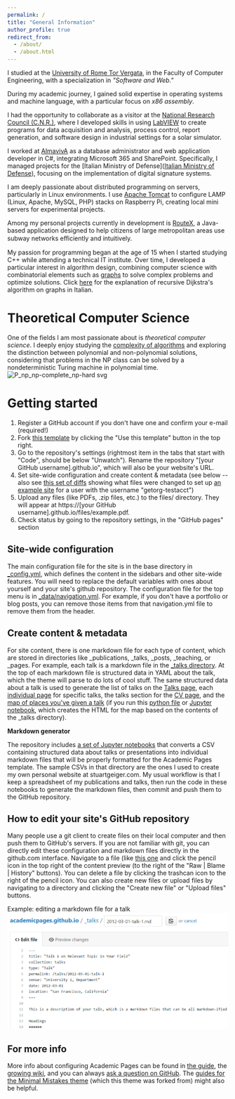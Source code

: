 ```yaml
---
permalink: /
title: "General Information"
author_profile: true
redirect_from: 
  - /about/
  - /about.html
---
```


I studied at the [University of Rome Tor Vergata](https://ing.uniroma2.it/), in the Faculty of Computer
Engineering, with a specialization in *"Software and Web."* 

During my academic journey, I gained solid expertise in operating systems and machine language, with a particular focus on *x86
assembly*.

I had the opportunity to collaborate as a visitor at the [National Research Council (C.N.R.)](https://www.cnr.it/), where I
developed skills in using [LabVIEW](https://www.ni.com/en/shop/labview.html) to create programs for data acquisition and analysis, process control, report generation, and software design in industrial settings for a solar simulator.


I worked at [AlmavivA](https://www.almaviva.it/it_IT) as a database administrator and web application developer in
C#, integrating Microsoft 365 and SharePoint. 
Specifically, I managed projects for the [Italian Ministry of Defense]([Italian Ministry of Defense](https://www.difesa.it/)), focusing on the implementation of digital signature systems.

I am deeply passionate about distributed programming on servers, particularly in Linux
environments. 
I use [Apache Tomcat](https://tomcat.apache.org/) to configure LAMP (Linux, Apache, MySQL, PHP) stacks on
Raspberry Pi, creating local mini servers for experimental projects.

Among my personal projects currently in development is [RouteX](https://github.com/SimoneRemoli/RouteX_Shortest_Path.git), a Java-based application
designed to help citizens of large metropolitan areas use subway networks eﬃciently and
intuitively.

My passion for programming began at the age of 15 when I started studying C++ while attending
a technical IT institute. Over time, I developed a particular interest in algorithm design, combining
computer science with combinatorial elements such as [graphs](https://en.wikipedia.org/wiki/Graph_(topology)) to solve complex problems and
optimize solutions. Click [here](https://github.com/SimoneRemoli/Dijkstra-s-algorithm_New/blob/main/Dijkstra_How_to_Implement.pdf) for the explanation of recursive Dijkstra's algorithm on graphs in Italian.

Theoretical Computer Science
======
One of the fields I am most passionate about is *theoretical computer science*. I deeply enjoy studying the [complexity of algorithms](https://en.wikipedia.org/wiki/Computational_complexity_theory) and exploring the distinction between polynomial and non-polynomial solutions, considering that problems in the NP class can be solved by a nondeterministic Turing machine in polynomial time.
![P_np_np-complete_np-hard svg](https://github.com/user-attachments/assets/15705430-cd52-429c-96c1-0c32b192c906)



Getting started
======
1. Register a GitHub account if you don't have one and confirm your e-mail (required!)
1. Fork [this template](https://github.com/academicpages/academicpages.github.io) by clicking the "Use this template" button in the top right. 
1. Go to the repository's settings (rightmost item in the tabs that start with "Code", should be below "Unwatch"). Rename the repository "[your GitHub username].github.io", which will also be your website's URL.
1. Set site-wide configuration and create content & metadata (see below -- also see [this set of diffs](http://archive.is/3TPas) showing what files were changed to set up [an example site](https://getorg-testacct.github.io) for a user with the username "getorg-testacct")
1. Upload any files (like PDFs, .zip files, etc.) to the files/ directory. They will appear at https://[your GitHub username].github.io/files/example.pdf.  
1. Check status by going to the repository settings, in the "GitHub pages" section

Site-wide configuration
------
The main configuration file for the site is in the base directory in [_config.yml](https://github.com/academicpages/academicpages.github.io/blob/master/_config.yml), which defines the content in the sidebars and other site-wide features. You will need to replace the default variables with ones about yourself and your site's github repository. The configuration file for the top menu is in [_data/navigation.yml](https://github.com/academicpages/academicpages.github.io/blob/master/_data/navigation.yml). For example, if you don't have a portfolio or blog posts, you can remove those items from that navigation.yml file to remove them from the header. 

Create content & metadata
------
For site content, there is one markdown file for each type of content, which are stored in directories like _publications, _talks, _posts, _teaching, or _pages. For example, each talk is a markdown file in the [_talks directory](https://github.com/academicpages/academicpages.github.io/tree/master/_talks). At the top of each markdown file is structured data in YAML about the talk, which the theme will parse to do lots of cool stuff. The same structured data about a talk is used to generate the list of talks on the [Talks page](https://academicpages.github.io/talks), each [individual page](https://academicpages.github.io/talks/2012-03-01-talk-1) for specific talks, the talks section for the [CV page](https://academicpages.github.io/cv), and the [map of places you've given a talk](https://academicpages.github.io/talkmap.html) (if you run this [python file](https://github.com/academicpages/academicpages.github.io/blob/master/talkmap.py) or [Jupyter notebook](https://github.com/academicpages/academicpages.github.io/blob/master/talkmap.ipynb), which creates the HTML for the map based on the contents of the _talks directory).

**Markdown generator**

The repository includes [a set of Jupyter notebooks](https://github.com/academicpages/academicpages.github.io/tree/master/markdown_generator
) that converts a CSV containing structured data about talks or presentations into individual markdown files that will be properly formatted for the Academic Pages template. The sample CSVs in that directory are the ones I used to create my own personal website at stuartgeiger.com. My usual workflow is that I keep a spreadsheet of my publications and talks, then run the code in these notebooks to generate the markdown files, then commit and push them to the GitHub repository.

How to edit your site's GitHub repository
------
Many people use a git client to create files on their local computer and then push them to GitHub's servers. If you are not familiar with git, you can directly edit these configuration and markdown files directly in the github.com interface. Navigate to a file (like [this one](https://github.com/academicpages/academicpages.github.io/blob/master/_talks/2012-03-01-talk-1.md) and click the pencil icon in the top right of the content preview (to the right of the "Raw | Blame | History" buttons). You can delete a file by clicking the trashcan icon to the right of the pencil icon. You can also create new files or upload files by navigating to a directory and clicking the "Create new file" or "Upload files" buttons. 

Example: editing a markdown file for a talk
![Editing a markdown file for a talk](/images/editing-talk.png)

For more info
------
More info about configuring Academic Pages can be found in [the guide](https://academicpages.github.io/markdown/), the [growing wiki](https://github.com/academicpages/academicpages.github.io/wiki), and you can always [ask a question on GitHub](https://github.com/academicpages/academicpages.github.io/discussions). The [guides for the Minimal Mistakes theme](https://mmistakes.github.io/minimal-mistakes/docs/configuration/) (which this theme was forked from) might also be helpful.
